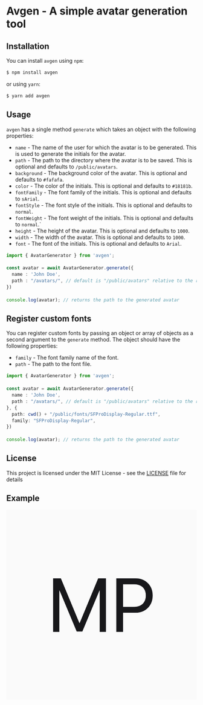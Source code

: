 # Avgen - A simple avatar generation tool

## Installation

You can install `avgen` using `npm`:

```bash
$ npm install avgen
```
or using `yarn`:

```bash
$ yarn add avgen
```

## Usage

`avgen` has a single method `generate` which takes an object with the following properties:

- `name` - The name of the user for which the avatar is to be generated. This is used to generate the initials for the avatar.
- `path` - The path to the directory where the avatar is to be saved. This is optional and defaults to `/public/avatars`.
- `background` - The background color of the avatar. This is optional and defaults to `#fafafa`.
- `color` - The color of the initials. This is optional and defaults to `#18181b`.
- `fontFamily` - The font family of the initials. This is optional and defaults to `sArial`.
- `fontStyle` - The font style of the initials. This is optional and defaults to `normal`.
- `fontWeight` - The font weight of the initials. This is optional and defaults to `normal`.`
- `height` - The height of the avatar. This is optional and defaults to `1000`.
- `width` - The width of the avatar. This is optional and defaults to `1000`.
- `font` - The font of the initials. This is optional and defaults to `Arial`.



```ts
import { AvatarGenerator } from 'avgen';

const avatar = await AvatarGenerator.generate({
  name : 'John Doe',
  path : "/avatars/", // default is "/public/avatars" relative to the root directory
})

console.log(avatar); // returns the path to the generated avatar
```

## Register custom fonts

You can register custom fonts by passing an object or array of objects as a second argument to the `generate` method. The object should have the following properties:

- `family` - The font family name of the font.
- `path` - The path to the font file.

```ts
import { AvatarGenerator } from 'avgen';

const avatar = await AvatarGenerator.generate({
  name : 'John Doe',
  path : "/avatars/", // default is "/public/avatars" relative to the root directory
}, {
  path: cwd() + "/public/fonts/SFProDisplay-Regular.ttf",
  family: "SFProDisplay-Regular",
})

console.log(avatar); // returns the path to the generated avatar
```

## License

This project is licensed under the MIT License - see the [LICENSE](LICENSE) file for details

## Example

![Avatar example](https://raw.githubusercontent.com/triyanox/avgen/master/assets/avatar.png)

